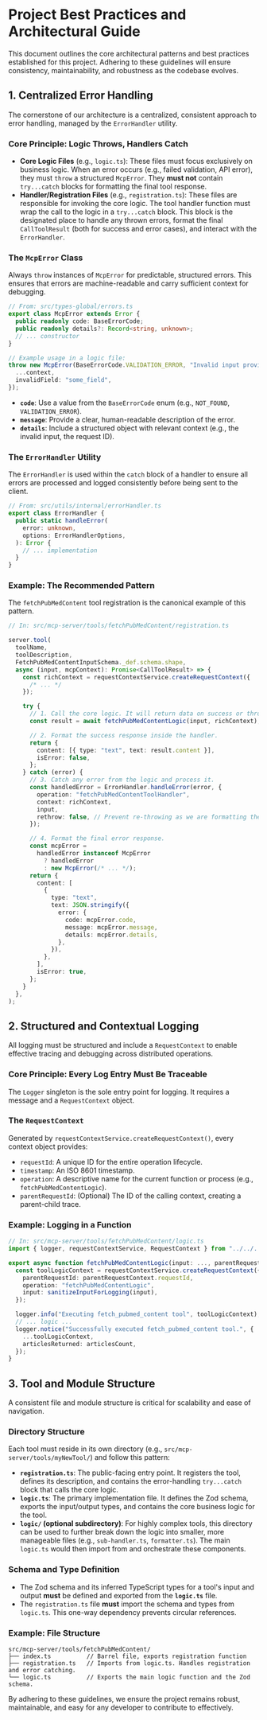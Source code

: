 # Project Best Practices and Architectural Guide

This document outlines the core architectural patterns and best practices established for this project. Adhering to these guidelines will ensure consistency, maintainability, and robustness as the codebase evolves.

## 1. Centralized Error Handling

The cornerstone of our architecture is a centralized, consistent approach to error handling, managed by the `ErrorHandler` utility.

### Core Principle: Logic Throws, Handlers Catch

- **Core Logic Files** (e.g., `logic.ts`): These files must focus exclusively on business logic. When an error occurs (e.g., failed validation, API error), they must `throw` a structured `McpError`. They **must not** contain `try...catch` blocks for formatting the final tool response.
- **Handler/Registration Files** (e.g., `registration.ts`): These files are responsible for invoking the core logic. The tool handler function must wrap the call to the logic in a `try...catch` block. This block is the designated place to handle any thrown errors, format the final `CallToolResult` (both for success and error cases), and interact with the `ErrorHandler`.

### The `McpError` Class

Always `throw` instances of `McpError` for predictable, structured errors. This ensures that errors are machine-readable and carry sufficient context for debugging.

```typescript
// From: src/types-global/errors.ts
export class McpError extends Error {
  public readonly code: BaseErrorCode;
  public readonly details?: Record<string, unknown>;
  // ... constructor
}

// Example usage in a logic file:
throw new McpError(BaseErrorCode.VALIDATION_ERROR, "Invalid input provided.", {
  ...context,
  invalidField: "some_field",
});
```

- **`code`**: Use a value from the `BaseErrorCode` enum (e.g., `NOT_FOUND`, `VALIDATION_ERROR`).
- **`message`**: Provide a clear, human-readable description of the error.
- **`details`**: Include a structured object with relevant context (e.g., the invalid input, the request ID).

### The `ErrorHandler` Utility

The `ErrorHandler` is used within the `catch` block of a handler to ensure all errors are processed and logged consistently before being sent to the client.

```typescript
// From: src/utils/internal/errorHandler.ts
export class ErrorHandler {
  public static handleError(
    error: unknown,
    options: ErrorHandlerOptions,
  ): Error {
    // ... implementation
  }
}
```

### Example: The Recommended Pattern

The `fetchPubMedContent` tool registration is the canonical example of this pattern.

```typescript
// In: src/mcp-server/tools/fetchPubMedContent/registration.ts

server.tool(
  toolName,
  toolDescription,
  FetchPubMedContentInputSchema._def.schema.shape,
  async (input, mcpContext): Promise<CallToolResult> => {
    const richContext = requestContextService.createRequestContext({
      /* ... */
    });

    try {
      // 1. Call the core logic. It will return data on success or throw on failure.
      const result = await fetchPubMedContentLogic(input, richContext);

      // 2. Format the success response inside the handler.
      return {
        content: [{ type: "text", text: result.content }],
        isError: false,
      };
    } catch (error) {
      // 3. Catch any error from the logic and process it.
      const handledError = ErrorHandler.handleError(error, {
        operation: "fetchPubMedContentToolHandler",
        context: richContext,
        input,
        rethrow: false, // Prevent re-throwing as we are formatting the final response.
      });

      // 4. Format the final error response.
      const mcpError =
        handledError instanceof McpError
          ? handledError
          : new McpError(/* ... */);
      return {
        content: [
          {
            type: "text",
            text: JSON.stringify({
              error: {
                code: mcpError.code,
                message: mcpError.message,
                details: mcpError.details,
              },
            }),
          },
        ],
        isError: true,
      };
    }
  },
);
```

## 2. Structured and Contextual Logging

All logging must be structured and include a `RequestContext` to enable effective tracing and debugging across distributed operations.

### Core Principle: Every Log Entry Must Be Traceable

The `Logger` singleton is the sole entry point for logging. It requires a message and a `RequestContext` object.

### The `RequestContext`

Generated by `requestContextService.createRequestContext()`, every context object provides:

- `requestId`: A unique ID for the entire operation lifecycle.
- `timestamp`: An ISO 8601 timestamp.
- `operation`: A descriptive name for the current function or process (e.g., `fetchPubMedContentLogic`).
- `parentRequestId`: (Optional) The ID of the calling context, creating a parent-child trace.

### Example: Logging in a Function

```typescript
// In: src/mcp-server/tools/fetchPubMedContent/logic.ts
import { logger, requestContextService, RequestContext } from "../../../utils/index.js";

export async function fetchPubMedContentLogic(input: ..., parentRequestContext: RequestContext): Promise<...> {
  const toolLogicContext = requestContextService.createRequestContext({
    parentRequestId: parentRequestContext.requestId,
    operation: "fetchPubMedContentLogic",
    input: sanitizeInputForLogging(input),
  });

  logger.info("Executing fetch_pubmed_content tool", toolLogicContext);
  // ... logic ...
  logger.notice("Successfully executed fetch_pubmed_content tool.", {
    ...toolLogicContext,
    articlesReturned: articlesCount,
  });
}
```

## 3. Tool and Module Structure

A consistent file and module structure is critical for scalability and ease of navigation.

### Directory Structure

Each tool must reside in its own directory (e.g., `src/mcp-server/tools/myNewTool/`) and follow this pattern:

- **`registration.ts`**: The public-facing entry point. It registers the tool, defines its description, and contains the error-handling `try...catch` block that calls the core logic.
- **`logic.ts`**: The primary implementation file. It defines the Zod schema, exports the input/output types, and contains the core business logic for the tool.
- **`logic/` (optional subdirectory)**: For highly complex tools, this directory can be used to further break down the logic into smaller, more manageable files (e.g., `sub-handler.ts`, `formatter.ts`). The main `logic.ts` would then import from and orchestrate these components.

### Schema and Type Definition

- The Zod schema and its inferred TypeScript types for a tool's input and output **must** be defined and exported from the **`logic.ts`** file.
- The `registration.ts` file **must** import the schema and types from `logic.ts`. This one-way dependency prevents circular references.

### Example: File Structure

```
src/mcp-server/tools/fetchPubMedContent/
├── index.ts          // Barrel file, exports registration function
├── registration.ts   // Imports from logic.ts. Handles registration and error catching.
└── logic.ts          // Exports the main logic function and the Zod schema.
```

By adhering to these guidelines, we ensure the project remains robust, maintainable, and easy for any developer to contribute to effectively.
